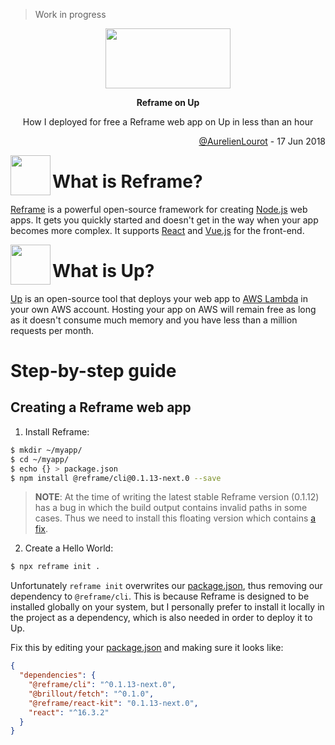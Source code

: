 > Work in progress

<p align="center">
  <a href="https://github.com/AurelienLourot/reframe-on-up">
    <img src="https://rawgit.com/AurelienLourot/reframe-on-up/master/readme_assets/reframe-on-up.jpg"
         width="200" height="96">
  </a>
</p>
<p align="center">
  <b>Reframe on Up</b>
</p>
<p align="center">
  How I deployed for free a Reframe web app on Up in less than an hour
</p>
<p align="right">
  <a href="https://github.com/AurelienLourot">@AurelienLourot</a> - 17 Jun 2018
</p>

[<img src="https://rawgit.com/AurelienLourot/reframe-on-up/master/readme_assets/reframe.jpg" align="left" width="64" height="64">](https://github.com/reframejs/reframe)

# What is Reframe?

[Reframe](https://github.com/reframejs/reframe) is a powerful open-source framework for creating
[Node.js](https://nodejs.org/en/) web apps. It gets you quickly started and doesn't get in the way
when your app becomes more complex. It supports [React](https://reactjs.org/) and
[Vue.js](https://vuejs.org/) for the front-end.

[<img src="https://rawgit.com/AurelienLourot/reframe-on-up/master/readme_assets/up.jpg" align="left" width="64" height="64">](https://github.com/apex/up)

# What is Up?

[Up](https://github.com/apex/up) is an open-source tool that deploys your web app to
[AWS Lambda](https://aws.amazon.com/lambda/) in your own AWS account. Hosting your app on AWS will
remain free as long as it doesn't consume much memory and you have less than a million requests per
month.

# Step-by-step guide

## Creating a Reframe web app

1. Install Reframe:

```bash
$ mkdir ~/myapp/
$ cd ~/myapp/
$ echo {} > package.json
$ npm install @reframe/cli@0.1.13-next.0 --save
```

> **NOTE**: At the time of writing the latest stable Reframe version (0.1.12) has a bug in which
> the build output contains invalid paths in some cases. Thus we need to install this floating
> version which contains
> [a fix](https://github.com/reframejs/reframe/commit/215a3b97316e588020351cb851ab4afafc765e0d).

2. Create a Hello World:

```bash
$ npx reframe init .
```

Unfortunately `reframe init` overwrites our [package.json](package.json), thus removing our
dependency to `@reframe/cli`. This is because Reframe is designed to be installed globally on your
system, but I personally prefer to install it locally in the project as a dependency, which is also
needed in order to deploy it to Up.

Fix this by editing your [package.json](package.json) and making sure it looks like:

```json
{
  "dependencies": {
    "@reframe/cli": "^0.1.13-next.0",
    "@brillout/fetch": "^0.1.0",
    "@reframe/react-kit": "0.1.13-next.0",
    "react": "^16.3.2"
  }
}
```
